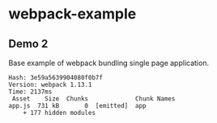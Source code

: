 # webpack-example

## Demo 2
Base example of webpack bundling single page application.
```
Hash: 3e59a5639904080f0b7f
Version: webpack 1.13.1
Time: 2137ms
 Asset    Size  Chunks             Chunk Names
app.js  731 kB       0  [emitted]  app
    + 177 hidden modules

```
